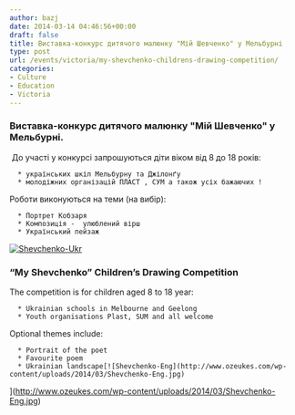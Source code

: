 ```yaml
---
author: bazj
date: 2014-03-14 04:46:56+00:00
draft: false
title: Виставка-конкурс дитячого малюнку "Мій Шевченко" у Мельбурні
type: post
url: /events/victoria/my-shevchenko-childrens-drawing-competition/
categories:
- Culture
- Education
- Victoria
---
```


### **Виставка-конкурс дитячого малюнку "Мій Шевченко" у Мельб****у****рні.**


 До участі у конкурсі запрошуються діти віком від 8 до 18 років: 



	  * українських шкіл Мельбурну та Джілонґу
	  * молодіжних організацій ПЛАСТ , СУМ а також усіх бажаючих !

Роботи виконуються на теми (на вибір):



	  * Портрет Кобзаря
	  * Композиція -  улюблений вірш
	  * Український пейзаж



[![Shevchenko-Ukr](http://www.ozeukes.com/wp-content/uploads/2014/03/Shevchenko-Ukr.jpg)
](http://www.ozeukes.com/wp-content/uploads/2014/03/Shevchenko-Ukr.jpg)


### “My Shevchenko” Children’s Drawing Competition


The competition is for children aged 8 to 18 year:



	  * Ukrainian schools in Melbourne and Geelong
	  * Youth organisations Plast, SUM and all welcome

Optional themes include:



	  * Portrait of the poet
	  * Favourite poem
	  * Ukrainian landscape[![Shevchenko-Eng](http://www.ozeukes.com/wp-content/uploads/2014/03/Shevchenko-Eng.jpg)
](http://www.ozeukes.com/wp-content/uploads/2014/03/Shevchenko-Eng.jpg)


